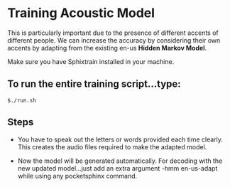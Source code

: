 # Training Acoustic Model

This is particularly important due to the presence of different accents of different people. We can increase the accuracy by considering their own accents by adapting from the existing en-us **Hidden Markov Model**.

Make sure you have Sphixtrain installed in your machine.

## To run the entire training script...type:
```
$./run.sh
```

## Steps

* You have to speak out the letters or words provided each time clearly. This creates the audio files required to make the adapted model.
 
* Now the model will be generated automatically. For decoding with the new updated model...just add an extra argument -hmm en-us-adapt while using any pocketsphinx command.

